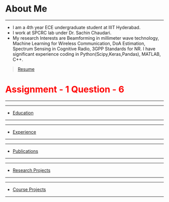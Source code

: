 # About Me

---

* I am a 4th year ECE undergraduate student at IIIT Hyderabad. 
* I work at SPCRC lab under Dr. Sachin Chaudari. 
* My research Interests are Beamforming in millimeter wave technology, Machine Learning for Wireless Communication, DoA Estimation, Spectrum Sensing in Cognitive Radio, 3GPP Standards for NR. I have significant experience coding in Python(Scipy,Keras,Pandas), MATLAB, C++. 

> [Resume](/pdf/Dara_SaiKrishnaCharanResume.pdf)
# <span style="color:red"> Assignment - 1   Question - 6 </span> 
---

---
* [Education](/Education)
---

---
* [Experience](/Experience)
---


---
* [Publications](/Publication)
---


---
* [Research Projects](/ResearchProjects)
---
---
* [Course Projects](/CourseProjects)
---
